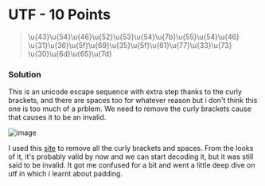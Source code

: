 # UTF - 10 Points
> \u{43}\u{54}\u{46}\u{52}\u{53}\u{54}\u{7b}\u{55}\u{54}\u{46} \u{31}\u{36}\u{5f}\u{69}\u{35}\u{5f}\u{61}\u{77}\u{33}\u{73} \u{30}\u{6d}\u{65}\u{7d}
### Solution
This is an unicode escape sequence with extra step thanks to the curly brackets, and there are spaces too for whatever reason but i don't think this one is too much of a prblem. We need to remove the curly brackets cause that causes it to be an invalid. 

![image](https://github.com/user-attachments/assets/6a0da657-40c9-4916-b89f-a1ec2dd48b72)

I used this [site](https://onlinecaseconvert.com/remove-characters-from-text-online/) to remove all the curly brackets and spaces. From the looks of it, it's probably valid by now and we can start decoding it, but it was still said to be invalid. It got me confused for a bit and went a little deep dive on utf in which i learnt about padding.

